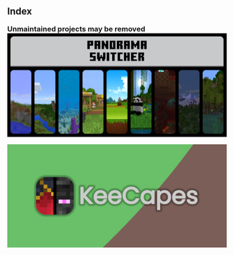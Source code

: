 ## Index
<h3 style="margin:0">Unmaintained projects may be removed</h3>
<div class="home-content-container">
  <a class="home-content-image" href="./panorama-switcher">
    <img src="./panorama-switcher/latest/upload/panorama-switcher_1.png" onerror="this.src='/assets/images/featuredimage.png';this.nextSibling.textContent='PanoramaSwitcher';this.nextSibling.style=''" alt="Panorama Switcher">
    <p style="background:transparent"></p>
  </a>
  <a class="home-content-image" href="./keecapes">
    <img src="./keecapes/latest/upload/keecapes_1.png" onerror="this.src='/assets/images/featuredimage.png';this.nextSibling.textContent='KeeCapes';this.nextSibling.style=''" alt="Kee Capes">
    <p style="background:transparent"></p>
  </a>
</div>
